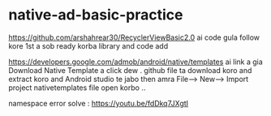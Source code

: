 # native-ad-basic-practice
https://github.com/arshahrear30/RecyclerViewBasic2.0
ai code gula follow kore 1st a sob ready korba
library and code add


https://developers.google.com/admob/android/native/templates
ai link a gia Download Native Template a click dew . github file ta download koro and extract koro and Android studio te jabo 
then amra File--> New--> Import project nativetemplates file open korbo .. 

namespace error solve : https://youtu.be/fdDkq7JXgtI
